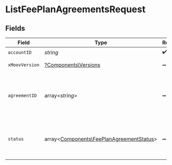 # ListFeePlanAgreementsRequest


## Fields

| Field                                                                                         | Type                                                                                          | Required                                                                                      | Description                                                                                   |
| --------------------------------------------------------------------------------------------- | --------------------------------------------------------------------------------------------- | --------------------------------------------------------------------------------------------- | --------------------------------------------------------------------------------------------- |
| `accountID`                                                                                   | *string*                                                                                      | :heavy_check_mark:                                                                            | N/A                                                                                           |
| `xMoovVersion`                                                                                | [?Components\Versions](../../Models/Components/Versions.md)                                   | :heavy_minus_sign:                                                                            | Specify an API version.                                                                       |
| `agreementID`                                                                                 | array<*string*>                                                                               | :heavy_minus_sign:                                                                            | A comma-separated list of agreement IDs to filter the results by.                             |
| `status`                                                                                      | array<[Components\FeePlanAgreementStatus](../../Models/Components/FeePlanAgreementStatus.md)> | :heavy_minus_sign:                                                                            | A comma-separated list of statuses to filter the results by.                                  |
